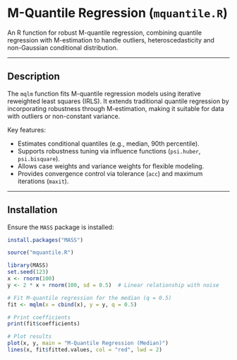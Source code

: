 # M-Quantile Regression (`mquantile.R`)

An R function for robust M-quantile regression, combining quantile regression with M-estimation to handle outliers, heteroscedasticity and non-Gaussian conditional distribution.

---

## Description
The `mqlm` function fits M-quantile regression models using iterative reweighted least squares (IRLS). It extends traditional quantile regression by incorporating robustness through M-estimation, making it suitable for data with outliers or non-constant variance.

Key features:
- Estimates conditional quantiles (e.g., median, 90th percentile).
- Supports robustness tuning via influence functions (`psi.huber`, `psi.bisquare`).
- Allows case weights and variance weights for flexible modeling. 
- Provides convergence control via tolerance (`acc`) and maximum iterations (`maxit`).

---

## Installation
Ensure the `MASS` package is installed:
```R
install.packages("MASS")

source("mquantile.R")

library(MASS)
set.seed(123)
x <- rnorm(100)
y <- 2 * x + rnorm(100, sd = 0.5)  # Linear relationship with noise

# Fit M-quantile regression for the median (q = 0.5)
fit <- mqlm(x = cbind(x), y = y, q = 0.5)

# Print coefficients
print(fit$coefficients)

# Plot results
plot(x, y, main = "M-Quantile Regression (Median)")
lines(x, fit$fitted.values, col = "red", lwd = 2)
